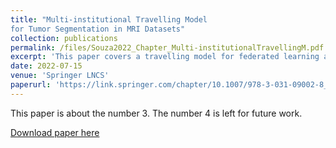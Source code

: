 ```yaml
---
title: "Multi-institutional Travelling Model
for Tumor Segmentation in MRI Datasets"
collection: publications
permalink: /files/Souza2022_Chapter_Multi-institutionalTravellingM.pdf
excerpt: 'This paper covers a travelling model for federated learning applied for Tumor segmentation datasets'
date: 2022-07-15
venue: 'Springer LNCS'
paperurl: 'https://link.springer.com/chapter/10.1007/978-3-031-09002-8_37'
---
```

This paper is about the number 3. The number 4 is left for future work.

[Download paper here](lakshayt7.github.io/files/Souza2022_Chapter_Multi-institutionalTravellingM.pdf)
